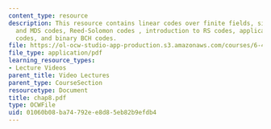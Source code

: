```yaml
---
content_type: resource
description: This resource contains linear codes over finite fields, singleton bount
  and MDS codes, Reed-Solomon codes , introduction to RS codes, applications of RS
  codes, and binary BCH codes.
file: https://ol-ocw-studio-app-production.s3.amazonaws.com/courses/6-451-principles-of-digital-communication-ii-spring-2005/01060b08ba74792ee8d85eb82b9efdb4_chap8.pdf
file_type: application/pdf
learning_resource_types:
- Lecture Videos
parent_title: Video Lectures
parent_type: CourseSection
resourcetype: Document
title: chap8.pdf
type: OCWFile
uid: 01060b08-ba74-792e-e8d8-5eb82b9efdb4
---
```

